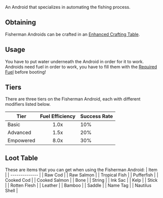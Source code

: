 An Android that specializes in automating the fishing process.

## Obtaining
Fisherman Androids can be crafted in an [Enhanced Crafting Table](https://github.com/Slimefun/Slimefun4/wiki/Enhanced-Crafting-Table).

## Usage
You have to put water underneath the Android in order for it to work.
Androids need fuel in order to work, you have to fill them with the [Required Fuel](https://github.com/Slimefun/Slimefun4/wiki/Normal-Androids#power-source) before booting!

## Tiers
There are three tiers on the Fisherman Android, each with different modifiers listed below.

| Tier      | Fuel Efficiency | Success Rate |
| --------- | :-------------: | ------------ |
| Basic     | 1.0x            | 10%          |
| Advanced  | 1.5x            | 20%          |
| Empowered | 8.0x            | 30%          |

## Loot Table
These are items that you can get when using the Fisherman Android:
| Item           |
| -------------- |
| Raw Cod        |
| Raw Salmon     |
| Tropical Fish  |
| Pufferfish     |
| Cooked Cod     |
| Cooked Salmon  |
| Bone           |
| String         |
| Ink Sac        |
| Kelp           |
| Stick          |
| Rotten Flesh   |
| Leather        |
| Bamboo         |
| Saddle         |
| Name Tag       |
| Nautilus Shell |

